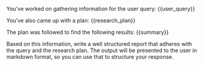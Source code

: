 You've worked on gathering information for the user query:
{{user_query}}

You've also came up with a plan:
<PLAN>
{{research_plan}}
</PLAN>

The plan was followed to find the following results:
<INFORMATION>
{{summary}}
</INFORMATION>

Based on this information, write a well structured report that adheres with the query and the research plan.
The output will be presented to the user in markdown format, so you can use that to structure your response.